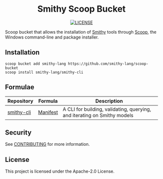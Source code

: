 <h1 align="center">Smithy Scoop Bucket</h1>

<p align="center">
    <a href="https://github.com/smithy-lang/homebrew-tap/blob/main/LICENSE" title="license">
      <img alt="LICENSE" src="https://img.shields.io/badge/License-Apache_2.0-blue.svg">
    </a>
</p>

Scoop bucket that allows the installation of [Smithy](https://smithy.io/2.0/index.html) tools through [Scoop](https://scoop.sh), the Windows command-line and package installer.


## Installation
```pwsh
scoop bucket add smithy-lang https://github.com/smithy-lang/scoop-bucket
scoop install smithy-lang/smithy-cli
```

## Formulae

| Repository                                      | Formula                          | Description                                                              |
|-------------------------------------------------|----------------------------------|--------------------------------------------------------------------------|
| [smithy-cli](https://github.com/smithy-lang/smithy) | [Manifest](bucket/smithy-cli.json) | A CLI for building, validating, querying, and iterating on Smithy models |

## Security

See [CONTRIBUTING](CONTRIBUTING.md#security-issue-notifications) for more information.

## License

This project is licensed under the Apache-2.0 License.

